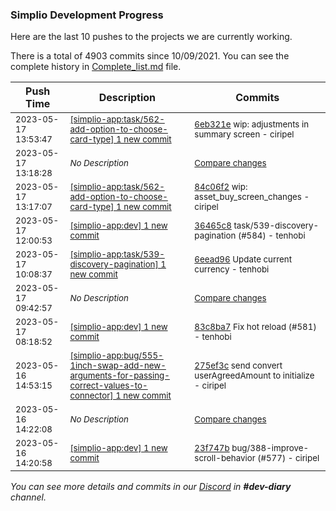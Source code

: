 
### Simplio Development Progress

Here are the last 10 pushes to the projects we are currently working.

There is a total of 4903 commits since 10/09/2021. You can see the complete history in
 [Complete_list.md](Complete_list.md) file.

| Push Time | Description | Commits |
| --- | --- | --- |
| <sub>2023-05-17 13:53:47</sub> | <sub>[[simplio-app:task/562\-add\-option\-to\-choose\-card\-type] 1 new commit](https://github.com/SimplioOfficial/simplio-app/commit/6eb321ef9712149a029495b986e09e3939c57790)</sub> | <sub>[6eb321e](https://github.com/SimplioOfficial/simplio-app/commit/6eb321ef9712149a029495b986e09e3939c57790) wip: adjustments in summary screen - ciripel</sub> |
| <sub>2023-05-17 13:18:28</sub> | <sub>_No Description_</sub> | <sub>[Compare changes](https://github.com/SimplioOfficial/simplio-app/compare/84c06f22749d...08bcca828b1c)</sub> |
| <sub>2023-05-17 13:17:07</sub> | <sub>[[simplio-app:task/562\-add\-option\-to\-choose\-card\-type] 1 new commit](https://github.com/SimplioOfficial/simplio-app/commit/84c06f22749d30e2dda649e1adcb6f237b1a4147)</sub> | <sub>[84c06f2](https://github.com/SimplioOfficial/simplio-app/commit/84c06f22749d30e2dda649e1adcb6f237b1a4147) wip: asset_buy_screen_changes - ciripel</sub> |
| <sub>2023-05-17 12:00:53</sub> | <sub>[[simplio-app:dev] 1 new commit](https://github.com/SimplioOfficial/simplio-app/commit/36465c89df493b32db259219abd3f85f990e4adb)</sub> | <sub>[36465c8](https://github.com/SimplioOfficial/simplio-app/commit/36465c89df493b32db259219abd3f85f990e4adb) task/539-discovery-pagination (#584) - tenhobi</sub> |
| <sub>2023-05-17 10:08:37</sub> | <sub>[[simplio-app:task/539\-discovery\-pagination] 1 new commit](https://github.com/SimplioOfficial/simplio-app/commit/6eead9667eedef1368747ef1c63eac62d419f5d4)</sub> | <sub>[6eead96](https://github.com/SimplioOfficial/simplio-app/commit/6eead9667eedef1368747ef1c63eac62d419f5d4) Update current currency - tenhobi</sub> |
| <sub>2023-05-17 09:42:57</sub> | <sub>_No Description_</sub> | <sub>[Compare changes](https://github.com/SimplioOfficial/simplio-app/compare/7071852785ef...b771fe865fdb)</sub> |
| <sub>2023-05-17 08:18:52</sub> | <sub>[[simplio-app:dev] 1 new commit](https://github.com/SimplioOfficial/simplio-app/commit/83c8ba72827526c10986e50110794de5ddb50f89)</sub> | <sub>[83c8ba7](https://github.com/SimplioOfficial/simplio-app/commit/83c8ba72827526c10986e50110794de5ddb50f89) Fix hot reload (#581) - tenhobi</sub> |
| <sub>2023-05-16 14:53:15</sub> | <sub>[[simplio-app:bug/555\-1inch\-swap\-add\-new\-arguments\-for\-passing\-correct\-values\-to\-connector] 1 new commit](https://github.com/SimplioOfficial/simplio-app/commit/275ef3c5c8ad3a7c2e217c485bb91b158e2cd4da)</sub> | <sub>[275ef3c](https://github.com/SimplioOfficial/simplio-app/commit/275ef3c5c8ad3a7c2e217c485bb91b158e2cd4da) send convert userAgreedAmount to initialize - ciripel</sub> |
| <sub>2023-05-16 14:22:08</sub> | <sub>_No Description_</sub> | <sub>[Compare changes](https://github.com/SimplioOfficial/simplio-app/compare/168cfd44e7f5...a6d8e0a0b08f)</sub> |
| <sub>2023-05-16 14:20:58</sub> | <sub>[[simplio-app:dev] 1 new commit](https://github.com/SimplioOfficial/simplio-app/commit/23f747bbd65dd9fa80a0606c435f1724ae63ff04)</sub> | <sub>[23f747b](https://github.com/SimplioOfficial/simplio-app/commit/23f747bbd65dd9fa80a0606c435f1724ae63ff04) bug/388-improve-scroll-behavior (#577) - ciripel</sub> |

_You can see more details and commits in our [Discord](https://discord.gg/aKhjuwZmdP) in **#dev-diary** channel._
